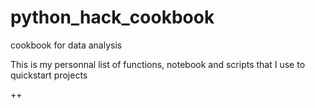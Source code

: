 # python_hack_cookbook
cookbook for data analysis

This is my personnal list of functions, notebook and scripts that I use to quickstart projects

++
